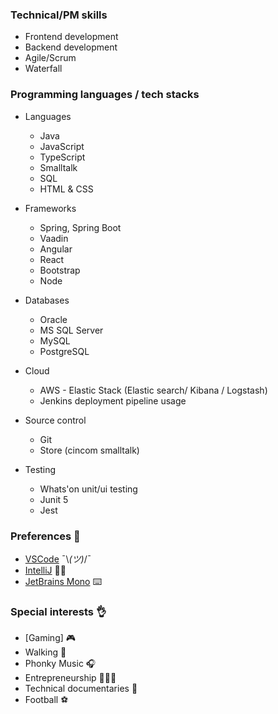 ### Technical/PM skills

- Frontend development
- Backend development
- Agile/Scrum
- Waterfall

### Programming languages / tech stacks

- Languages

  - Java
  - JavaScript
  - TypeScript
  - Smalltalk
  - SQL
  - HTML & CSS

- Frameworks

  - Spring, Spring Boot
  - Vaadin
  - Angular
  - React
  - Bootstrap
  - Node

- Databases

  - Oracle
  - MS SQL Server
  - MySQL
  - PostgreSQL

- Cloud

  - AWS - Elastic Stack (Elastic search/ Kibana / Logstash)
  - Jenkins deployment pipeline usage

- Source control

  - Git
  - Store (cincom smalltalk)

- Testing

  - Whats'on unit/ui testing
  - Junit 5
  - Jest

### Preferences 🙏

- [VSCode](https://code.visualstudio.com/) ¯\\_(ツ)_/¯
- [IntelliJ](https://www.jetbrains.com/idea/) 🧑‍💻
- [JetBrains Mono](https://www.jetbrains.com/lp/mono/) ⌨️

### Special interests 👌

- \[Gaming\] 🎮
- Walking 🚶
- Phonky Music 🎧
- Entrepreneurship 👨🏻‍💻
- Technical documentaries 🎥
- Football ⚽
